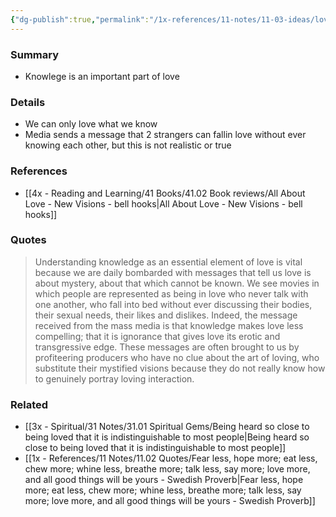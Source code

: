 ```yaml
---
{"dg-publish":true,"permalink":"/1x-references/11-notes/11-03-ideas/love-is-based-on-knowlege/","title":"Love is based on knowlege","created":"2025-03-27T20:56:51.831+03:00","updated":"2025-04-10T10:34:25.182+03:00"}
---
```



### Summary
- Knowlege is an important part of love

### Details
- We can only love what we know 
- Media sends a message that 2 strangers can fallin love without ever knowing each other, but this is not realistic or true

### References
- [[4x - Reading and Learning/41 Books/41.02 Book reviews/All About Love - New Visions - bell hooks\|All About Love - New Visions - bell hooks]]

### Quotes
> Understanding knowledge as an essential element of love is vital because we are daily bombarded with messages that tell us love is about mystery, about that which cannot be known. We see movies in which people are represented as being in love who never talk with one another, who fall into bed without ever discussing their bodies, their sexual needs, their likes and dislikes. Indeed, the message received from the mass media is that knowledge makes love less compelling; that it is ignorance that gives love its erotic and transgressive edge. These messages are often brought to us by profiteering producers who have no clue about the art of loving, who substitute their mystified visions because they do not really know how to genuinely portray loving interaction.


### Related
- [[3x - Spiritual/31 Notes/31.01 Spiritual Gems/Being heard so close to being loved that it is indistinguishable to most people\|Being heard so close to being loved that it is indistinguishable to most people]]
- [[1x - References/11 Notes/11.02 Quotes/Fear less, hope more; eat less, chew more; whine less, breathe more; talk less, say more; love more, and all good things will be yours - Swedish Proverb\|Fear less, hope more; eat less, chew more; whine less, breathe more; talk less, say more; love more, and all good things will be yours - Swedish Proverb]]
